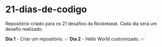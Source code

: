 # 21-dias-de-codigo
Repositório criado para os 21 desafios da Rocketseat. Cada dia será um desafio realizado.

__Dia 1__ - Criar um repositório. ✅
__Dia 2__ - Hello World customizado. ✅
